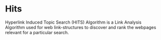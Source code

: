 # Hits


Hyperlink Induced Topic Search (HITS) Algorithm is a Link Analysis Algorithm used for web link-structures to discover and rank the webpages relevant for a particular search.
